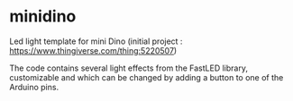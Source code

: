 # minidino
Led light template for mini Dino (initial project : https://www.thingiverse.com/thing:5220507)

The code contains several light effects from the FastLED library, customizable and which can be changed by adding a button to one of the Arduino pins.
